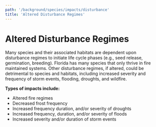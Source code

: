 ```yaml
---
path: '/background/species/impacts/disturbance'
title: 'Altered Disturbance Regimes'
---
```


# Altered Disturbance Regimes

Many species and their associated habitats are dependent upon disturbance regimes to initiate life cycle phases (e.g., seed release, germination, breeding). Florida has many species that only thrive in fire maintained systems. Other disturbance regimes, if altered, could be detrimental to species and habitats, including increased severity and frequency of storm events, flooding, droughts, and wildfire.

**Types of impacts include:**

- Altered fire regimes
- Decreased frost frequency
- Increased frequency duration, and/or severity of droughts
- Increased frequency, duration, and/or severity of floods
- Increased severity and/or duration of storm events
